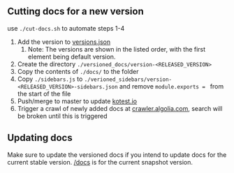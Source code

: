 ## Cutting docs for a new version

use `./cut-docs.sh` to automate steps 1-4

1. Add the version to [versions.json](./versions.json)
   1. Note: The versions are shown in the listed order, with the first element being default version.
2. Create the directory `./versioned_docs/version-<RELEASED_VERSION>`
3. Copy the contents of `./docs/` to the folder
4. Copy `./sidebars.js` to `./verioned_sidebars/version-<RELEASED_VERSION>-sidebars.json` and remove `module.exports = ` from the start of the file
5. Push/merge to master to update [kotest.io](https://kotest.io)
6. Trigger a crawl of newly added docs at [crawler.algolia.com](https://crawler.algolia.com/admin/crawlers?sort=status&order=ASC&limit=20), search will be broken until this is triggered

## Updating docs
Make sure to update the versioned docs if you intend to update docs for the current stable version. [/docs](./docs) is for the current snapshot version.


